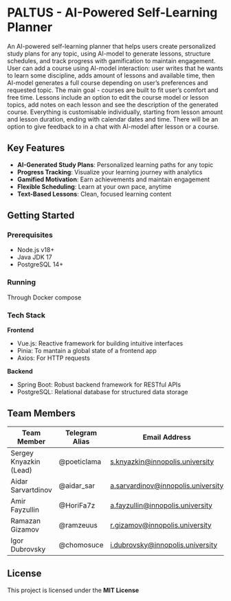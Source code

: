 # PALTUS - AI-Powered Self-Learning Planner 

An AI-powered self-learning planner that helps users create personalized study plans for any topic, using AI-model to generate lessons, structure schedules, and track progress with gamification to maintain engagement. User can add a course using AI-model interaction: user writes that he wants to learn some discipline, adds amount of lessons and available time, then AI-model generates a full course depending on user’s preferences and requested topic. The main goal - courses are built to fit user’s comfort and free time. Lessons include an option to edit the course model or lesson topics, add notes on each lesson and see the description of the generated course. Everything is customisable individually, starting from lesson amount and lesson duration, ending with calendar dates and time. There will be an option to give feedback to in a chat with AI-model after lesson or a course.

##  Key Features

- **AI-Generated Study Plans**: Personalized learning paths for any topic
- **Progress Tracking**: Visualize your learning journey with analytics
- **Gamified Motivation**: Earn achievements and maintain engagement
- **Flexible Scheduling**: Learn at your own pace, anytime
- **Text-Based Lessons**: Clean, focused learning content

##  Getting Started

### Prerequisites
- Node.js v18+
- Java JDK 17
- PostgreSQL 14+

### Running

Through Docker compose

### Tech Stack

**Frontend**

- Vue.js: Reactive framework for building intuitive interfaces
- Pinia: To mantain a global state of a frontend app
- Axios: For HTTP requests

**Backend**

- Spring Boot: Robust backend framework for RESTful APIs
- PostgreSQL: Relational database for structured data storage

## Team Members 

| Team Member             | Telegram Alias   | Email Address                     | Track                       |
|-------------------------|------------------|-----------------------------------|-----------------------------|
| Sergey Knyazkin (Lead)  | @poeticlama      | s.knyazkin@innopolis.university   | Frontend/Design/DevOps      |
| Aidar Sarvartdinov      | @aidar_sar       | a.sarvardinov@innopolis.university| Backend                     |
| Amir Fayzullin          | @HoriFa7z        | a.fayzullin@innopolis.university  | Fullstack                   |
| Ramazan Gizamov         | @ramzeuus        | r.gizamov@innopolis.university    | Frontend/Tech communication |
| Igor Dubrovsky          | @chomosuce       | i.dubrovsky@innopolis.university  | Backend/DevOps              |

##  License

This project is licensed under the **MIT License**
